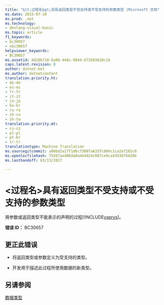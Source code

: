 ```yaml
---
title: "&lt;过程名&gt;具有返回类型不受支持或不受支持的参数类型 |Microsoft 文档"
ms.date: 2015-07-20
ms.prod: .net
ms.technology:
- devlang-visual-basic
ms.topic: article
f1_keywords:
- bc30657
- vbc30657
helpviewer_keywords:
- BC30657
ms.assetid: dd28b718-6a88-444c-9844-672b93628c16
caps.latest.revision: 8
author: dotnet-bot
ms.author: dotnetcontent
translation.priority.ht:
- de-de
- es-es
- fr-fr
- it-it
- ja-jp
- ko-kr
- ru-ru
- zh-cn
- zh-tw
translation.priority.mt:
- cs-cz
- pl-pl
- pt-br
- tr-tr
translationtype: Machine Translation
ms.sourcegitcommit: a06bd2a17f1d6c7308fa6337c866c1ca2e7281c0
ms.openlocfilehash: f5567ae406da0ade4924c087ce9ca43936764286
ms.lasthandoff: 03/13/2017

---
```

# <a name="39ltprocedurenamegt39-has-a-return-type-that-is-not-supported-or-parameter-types-that-are-not-supported"></a>&lt;过程名&gt;具有返回类型不受支持或不受支持的参数类型
用参数或返回类型不能表示的声明的过程[!INCLUDE[vsprvs](../../csharp/includes/vsprvs_md.md)]。  
  
 **错误 ID：** BC30657  
  
## <a name="to-correct-this-error"></a>更正此错误  
  
-   将返回类型或参数定义为受支持的类型。  
  
-   开发用于描述此过程所使用数据的新类型。  
  
## <a name="see-also"></a>另请参阅  
 [数据类型](../../visual-basic/language-reference/data-types/data-type-summary.md)
